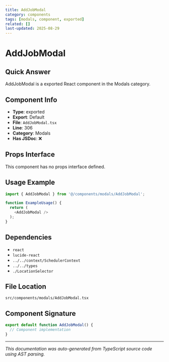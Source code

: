 ```yaml
---
title: AddJobModal
category: components
tags: [modals, component, exported]
related: []
last-updated: 2025-08-29
---
```


# AddJobModal

## Quick Answer
AddJobModal is a exported React component in the Modals category.

## Component Info

- **Type**: exported
- **Export**: Default
- **File**: `AddJobModal.tsx`
- **Line**: 306
- **Category**: Modals
- **Has JSDoc**: ❌

## Props Interface

This component has no props interface defined.

## Usage Example

```typescript
import { AddJobModal } from '@/components/modals/AddJobModal';

function ExampleUsage() {
  return (
    <AddJobModal />
  );
}
```

## Dependencies


- `react`
- `lucide-react`
- `../../context/SchedulerContext`
- `../../types`
- `./LocationSelector`


## File Location

`src/components/modals/AddJobModal.tsx`

## Component Signature

```typescript
export default function AddJobModal() { 
  // Component implementation
}
```

---

*This documentation was auto-generated from TypeScript source code using AST parsing.*